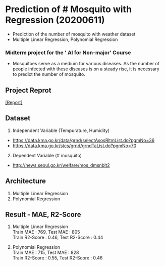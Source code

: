 # Prediction of # Mosquito with Regression (20200611)
- Prediction of the number of mosquito with weather dataset
- Multiple Linear Regression, Polynomial Regression

### Midterm project for the ' AI for Non-major' Course
- Mosquitoes serve as a medium for various diseases. As the number of people infected with these diseases is on a steady rise, 
it is necessary to predict the number of mosquito.

## Project Reprot
[[Report]]()

## Dataset
1. Independent Variable (Tempurature, Humidity)
- https://data.kma.go.kr/data/grnd/selectAsosRltmList.do?pgmNo=36
- https://data.kma.go.kr/stcs/grnd/grndTaList.do?pgmNo=70
2. Dependent Variable (# mosquito)
- http://news.seoul.go.kr/welfare/mos_dmsnblt2

## Architecture
1. Multiple Linear Regression
2. Polynomial Regression

## Result - MAE, R2-Score
1. Multiple Linear Regression  
  Train MAE : 769, Test MAE : 805  
  Train R2-Score : 0.46, Test R2-Score : 0.44  

2. Polynomial Regression  
  Train MAE : 715, Test MAE : 828  
  Train R2-Score : 0.55, Test R2-Score : 0.46  
